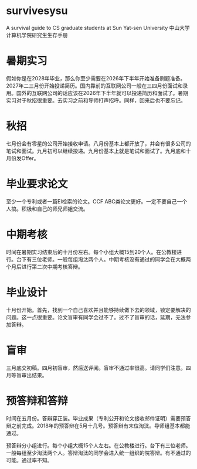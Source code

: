 # survivesysu

A survival guide to CS graduate students at Sun Yat-sen University
中山大学计算机学院研究生生存手册

# 暑期实习

假如你是在2028年毕业，那么你至少需要在2026年下半年开始准备刷题准备。2027年二三月份开始投递简历。国内靠前的互联网公司一般在三四月份面试和录用。国外的互联网公司的话应该在2026年下半年就可以投递简历和面试了。暑期实习对于秋招很重要。去实习之前和导师打声招呼。同样，回来后也不要忘记。

# 秋招

七月份会有零星的公司开始接收申请。八月份基本上都开放了，并会有很多公司的笔试和面试。九月初可以继续投递。九月份基本上就是笔试和面试了。九月底和十月份发Offer。

# 毕业要求论文

至少一个专利或者一篇EI检索的论文。CCF ABC类论文更好。一定不要自己一个人搞。积极和自己的师兄师姐交流。

# 中期考核

时间在暑期实习结束后的十月份左右。每个小组大概15到20个人。在公教楼进行。台下有三位老师。一般每组淘汰两个人。中期考核没有通过的同学会在大概两个月后进行第二次中期考核答辩。

# 毕业设计

十月份开始。首先，找到一个自己喜欢并且能够持续做下去的领域，锁定要解决的问题。这一点很重要。论文盲审有同学会过不了。过不了盲审的话，延期，无法参加答辩。

# 盲审

三月底交初稿。四月初盲审，然后送评阅。盲审不通过率很高。请同学们注意。四月等盲审出结果。

# 预答辩和答辩

时间在五月份。答辩穿正装。毕业成果（专利公开和论文接收邮件证明）需要预答辩之前完成。2018年的预答辩在5月十几号。预答辩有末位淘汰。导师组基本都能通过。

预答辩分小组进行。每个小组大概15个人左右。在公教楼进行。台下有三位老师。一般每组至少淘汰两个人。答辩淘汰的同学会进入统一组织的院答辩。有不通过的可能。通过率不知。
